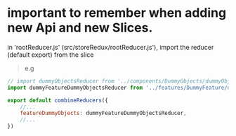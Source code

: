 # important  to remember when adding new Api and new Slices.
in 'rootReducer.js' (src/storeRedux/rootReducer.js'), import the reducer (default export) from the slice
> e.g
```jsx
// import dummyObjectsReducer from '../components/DummyObjects/dummyObjectsSlice';
import dummyFeatureDummyObjectsReducer from '../features/DummyFeature/dummyFeatureDummyObjectsSlice.js';

export default combineReducers({
    //...
    featureDummyObjects: dummyFeatureDummyObjectsReducer,
    //...
})
```